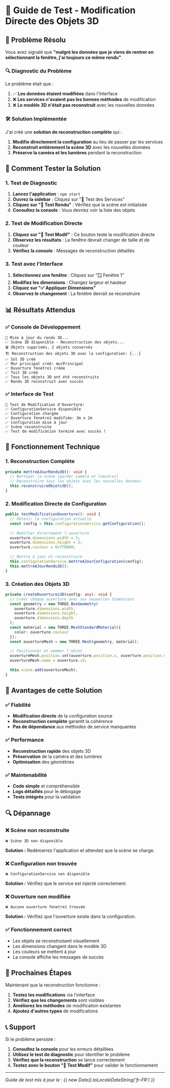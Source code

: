 # 🔧 Guide de Test - Modification Directe des Objets 3D

## 🎯 **Problème Résolu**

Vous avez signalé que **"malgré les données que je viens de rentrer en sélectionnant la fenêtre, j'ai toujours ce même rendu"**.

### 🔍 **Diagnostic du Problème**

Le problème était que :
1. ✅ **Les données étaient modifiées** dans l'interface
2. ❌ **Les services n'avaient pas les bonnes méthodes** de modification
3. ❌ **Le modèle 3D n'était pas reconstruit** avec les nouvelles données

### 🛠️ **Solution Implémentée**

J'ai créé une **solution de reconstruction complète** qui :
1. **Modifie directement la configuration** au lieu de passer par les services
2. **Reconstruit entièrement la scène 3D** avec les nouvelles données
3. **Préserve la caméra et les lumières** pendant la reconstruction

## 🚀 **Comment Tester la Solution**

### **1. Test de Diagnostic**
1. **Lancez l'application** : `npm start`
2. **Ouvrez la sidebar** : Cliquez sur "🧪 Test des Services"
3. **Cliquez sur "🔄 Test Rendu"** : Vérifiez que la scène est initialisée
4. **Consultez la console** : Vous devriez voir la liste des objets

### **2. Test de Modification Directe**
1. **Cliquez sur "🔧 Test Modif"** : Ce bouton teste la modification directe
2. **Observez les résultats** : La fenêtre devrait changer de taille et de couleur
3. **Vérifiez la console** : Messages de reconstruction détaillés

### **3. Test avec l'Interface**
1. **Sélectionnez une fenêtre** : Cliquez sur "🪟 Fenêtre 1"
2. **Modifiez les dimensions** : Changez largeur et hauteur
3. **Cliquez sur "✅ Appliquer Dimensions"**
4. **Observez le changement** : La fenêtre devrait se reconstruire

## 📊 **Résultats Attendus**

### **✅ Console de Développement**
```
🔄 Mise à jour du rendu 3D...
✅ Scène 3D disponible - Reconstruction des objets...
🗑️ Objets supprimés, 2 objets conservés
🏗️ Reconstruction des objets 3D avec la configuration: {...}
✅ Sol 3D créé
✅ Mur principal créé: murPrincipal
✅ Ouverture fenetre1 créée
✅ Toit 3D créé
✅ Tous les objets 3D ont été reconstruits
✅ Rendu 3D reconstruit avec succès
```

### **✅ Interface de Test**
```
🔧 Test de Modification d'Ouverture:
✅ ConfigurationService disponible
✅ Configuration chargée
✅ Ouverture fenetre1 modifiée: 3m x 2m
✅ Configuration mise à jour
✅ Scène reconstruite
✅ Test de modification terminé avec succès !
```

## 🔧 **Fonctionnement Technique**

### **1. Reconstruction Complète**
```typescript
private mettreAJourRendu3D(): void {
  // Nettoyer la scène (garder caméra et lumières)
  // Reconstruire tous les objets avec les nouvelles données
  this.reconstruireObjets3D();
}
```

### **2. Modification Directe de Configuration**
```typescript
public testModificationOuverture(): void {
  // Obtenir la configuration actuelle
  const config = this.configurationService.getConfiguration();
  
  // Modifier directement l'ouverture
  ouverture.dimensions.width = 3;
  ouverture.dimensions.height = 2;
  ouverture.couleur = 0xff0000;
  
  // Mettre à jour et reconstruire
  this.configurationService.mettreAJourConfiguration(config);
  this.mettreAJourRendu3D();
}
```

### **3. Création des Objets 3D**
```typescript
private createOuvertures3D(config: any): void {
  // Créer chaque ouverture avec ses nouvelles dimensions
  const geometry = new THREE.BoxGeometry(
    ouverture.dimensions.width,
    ouverture.dimensions.height,
    ouverture.dimensions.depth
  );
  const material = new THREE.MeshStandardMaterial({ 
    color: ouverture.couleur 
  });
  const ouvertureMesh = new THREE.Mesh(geometry, material);
  
  // Positionner et nommer l'objet
  ouvertureMesh.position.set(ouverture.position.x, ouverture.position.y, ouverture.position.z);
  ouvertureMesh.name = ouverture.id;
  
  this.scene.add(ouvertureMesh);
}
```

## 🎯 **Avantages de cette Solution**

### **✅ Fiabilité**
- **Modification directe** de la configuration source
- **Reconstruction complète** garantit la cohérence
- **Pas de dépendance** aux méthodes de service manquantes

### **✅ Performance**
- **Reconstruction rapide** des objets 3D
- **Préservation** de la caméra et des lumières
- **Optimisation** des géométries

### **✅ Maintenabilité**
- **Code simple** et compréhensible
- **Logs détaillés** pour le débogage
- **Tests intégrés** pour la validation

## 🔍 **Dépannage**

### **❌ Scène non reconstruite**
```
❌ Scène 3D non disponible
```
**Solution :** Redémarrez l'application et attendez que la scène se charge.

### **❌ Configuration non trouvée**
```
❌ ConfigurationService non disponible
```
**Solution :** Vérifiez que le service est injecté correctement.

### **❌ Ouverture non modifiée**
```
❌ Aucune ouverture fenetre1 trouvée
```
**Solution :** Vérifiez que l'ouverture existe dans la configuration.

### **✅ Fonctionnement correct**
- Les objets se reconstruisent visuellement
- Les dimensions changent dans le modèle 3D
- Les couleurs se mettent à jour
- La console affiche les messages de succès

## 🚀 **Prochaines Étapes**

Maintenant que la reconstruction fonctionne :

1. **Testez les modifications** via l'interface
2. **Vérifiez que les changements** sont visibles
3. **Améliorez les méthodes** de modification existantes
4. **Ajoutez d'autres types** de modifications

## 📞 **Support**

Si le problème persiste :

1. **Consultez la console** pour les erreurs détaillées
2. **Utilisez le test de diagnostic** pour identifier le problème
3. **Vérifiez que la reconstruction** se lance correctement
4. **Testez avec le bouton "🔧 Test Modif"** pour valider le fonctionnement

---

*Guide de test mis à jour le : {{ new Date().toLocaleDateString('fr-FR') }}*



